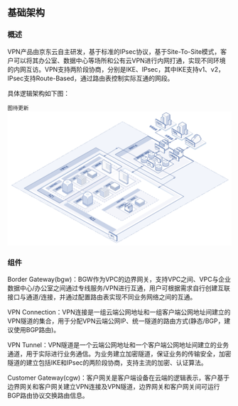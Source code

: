 ## 基础架构

### 概述

VPN产品由京东云自主研发，基于标准的IPsec协议，基于Site-To-Site模式，客户可以将其办公室、数据中心等场所和公有云VPN进行内网打通，实现不同环境的内网互访。VPN支持两阶段协商，分别是IKE、IPsec，其中IKE支持v1、v2，IPsec支持Route-Based，通过路由表控制实际互通的网段。


具体逻辑架构如下图：

``图待更新``
![](../../../../image/Networking/Virtual-Private-Cloud/Basic-Infrastructure.png)



### 组件

Border Gateway(bgw)：BGW作为VPC的边界网关，支持VPC之间、VPC与企业数据中心/办公室之间通过专线服务/VPN进行互通，用户可根据需求自行创建互联接口与通道/连接，并通过配置路由表实现不同业务网络之间的互通。

VPN Connection：VPN连接是一组云端公网地址和一组客户端公网地址间建立的VPN隧道的集合，用于分配VPN云端公网IP、统一隧道的路由方式(静态/BGP，建议使用BGP路由)。

VPN Tunnel：VPN隧道是一个云端公网地址和一个客户端公网地址间建立的业务通道，用于实际进行业务通信。为业务建立加密隧道，保证业务的传输安全，加密隧道的建立包括IKE和IPsec的两阶段协商，支持主流的加密、认证算法。

Customer Gateway(cgw)：客户网关是客户端设备在云端的逻辑表示，客户基于边界网关和客户网关建立VPN连接及VPN隧道，边界网关和客户网关间可运行BGP路由协议交换路由信息。

